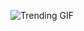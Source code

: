 
<!-- GIF_SECTION -->
![Trending GIF](https://media4.giphy.com/media/v1.Y2lkPThiYjIxNzcyMDZ1MDAzYjQ3cjUxdXo3YnZiamJ2aG50MTZsczNlc2VpbGlsZXI5YyZlcD12MV9naWZzX3NlYXJjaCZjdD1n/bGgsc5mWoryfgKBx1u/giphy.gif)
<!-- END_GIF_SECTION -->

